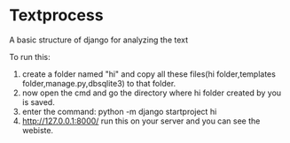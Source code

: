 # Textprocess
A basic structure of django for analyzing the text

To run this:
1) create a folder named "hi" and copy all these files(hi folder,templates folder,manage.py,dbsqlite3) to that folder.
2) now open the cmd and go the directory where hi folder created by you is saved.
3) enter the command: python -m django startproject hi
4) http://127.0.0.1:8000/ run this on your server and you can see the webiste.
